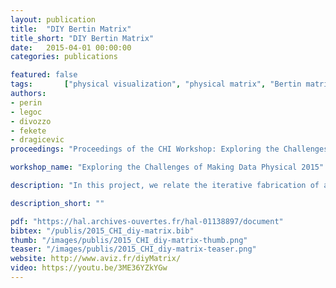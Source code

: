 ```yaml
---
layout: publication
title:  "DIY Bertin Matrix"
title_short: "DIY Bertin Matrix"
date:   2015-04-01 00:00:00
categories: publications

featured: false
tags: 		["physical visualization", "physical matrix", "Bertin matrix","bertin exhibit", "physicalization", "manipulation"]
authors: 
- perin
- legoc
- divozzo
- fekete
- dragicevic
proceedings: "Proceedings of the CHI Workshop: Exploring the Challenges of Making Data Physical, Apr 2015, Seoul, Republic of Korea. ACM"

workshop_name: "Exploring the Challenges of Making Data Physical 2015"

description: "In this project, we relate the iterative fabrication of a physical Bertin Matrix. Jacques Bertin designed and refined such devices over 10 years (1970-1980) five iterations of what he called Dominos 1-5. For the purpose of an exhibit dedicated to Bertin's work during VIS 2014 in Paris, we designed an improved version of such device by leveraging modern fabrication possibilities and in particular a laser cutter. We describe the process, iterations and improvements of our matrix, and report lessons we learnt."

description_short: ""

pdf: "https://hal.archives-ouvertes.fr/hal-01138897/document"
bibtex: "/publis/2015_CHI_diy-matrix.bib"
thumb: "/images/publis/2015_CHI_diy-matrix-thumb.png"
teaser: "/images/publis/2015_CHI_diy-matrix-teaser.png"
website: http://www.aviz.fr/diyMatrix/
video: https://youtu.be/3ME36YZkYGw
---
```

